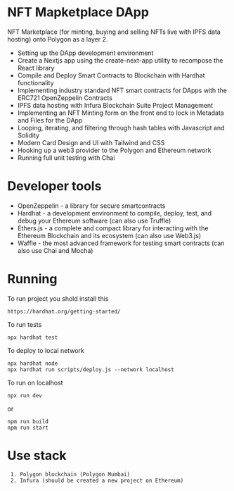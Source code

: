 # NFT Mapketplace DApp

NFT Marketplace (for minting, buying and selling NFTs live with IPFS data hosting) onto Polygon as a layer 2.   
- Setting up the DApp development environment
- Create a Nextjs app using the create-next-app utility to recompose the React library
- Compile and Deploy Smart Contracts to Blockchain with Hardhat functionality
- Implementing industry standard NFT smart contracts for DApps with the ERC721 OpenZeppelin Contracts
- IPFS data hosting with Infura Blockchain Suite Project Management
- Implementing an NFT Minting form on the front end to lock in Metadata and Files for the DApp
- Looping, iterating, and filtering through hash tables with Javascript and Solidity
- Modern Card Design and UI with Tailwind and CSS
- Hooking up a web3 provider to the Polygon and Ethereum network
- Running full unit testing with Chai

# Developer tools

- OpenZeppelin - a library for secure smartcontracts
- Hardhat - a development environment to compile, deploy, test, and debug your Ethereum software (can also use Truffle)
- Ethers.js - a complete and compact library for interacting with the Ethereum Blockchain and its ecosystem (can also use Web3.js)
- Waffle - the most advanced framework for testing smart contracts (can also use Chai and Mocha)


# Running 
To run project you shold install this
```shell
https://hardhat.org/getting-started/
```

To run tests
```shell
npx hardhat test
```

To deploy to local network
```shell
npx hardhat node
npx hardhat run scripts/deploy.js --network localhost
```

To run on localhost
```shell
npx run dev
```
or 
```shell
npm run build
npm run start
```

# Use stack

```shell
 1. Polygon blockchain (Polygon Mumbai)
 2. Infura (should be created a new project on Ethereum)
```
